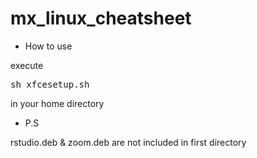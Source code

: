 # mx_linux_cheatsheet

- How to use

execute
<pre>
sh xfcesetup.sh
</pre>
in your home directory

- P.S

rstudio.deb & zoom.deb are not included in first directory
